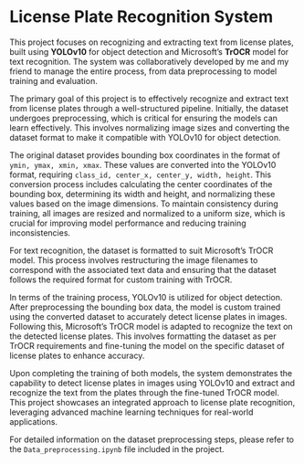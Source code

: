 # License Plate Recognition System

This project focuses on recognizing and extracting text from license plates, built using **YOLOv10** for object detection and Microsoft’s **TrOCR** model for text recognition. The system was collaboratively developed by me and my friend to manage the entire process, from data preprocessing to model training and evaluation.

The primary goal of this project is to effectively recognize and extract text from license plates through a well-structured pipeline. Initially, the dataset undergoes preprocessing, which is critical for ensuring the models can learn effectively. This involves normalizing image sizes and converting the dataset format to make it compatible with YOLOv10 for object detection.

The original dataset provides bounding box coordinates in the format of `ymin, ymax, xmin, xmax`. These values are converted into the YOLOv10 format, requiring `class_id, center_x, center_y, width, height`. This conversion process includes calculating the center coordinates of the bounding box, determining its width and height, and normalizing these values based on the image dimensions. To maintain consistency during training, all images are resized and normalized to a uniform size, which is crucial for improving model performance and reducing training inconsistencies.

For text recognition, the dataset is formatted to suit Microsoft’s TrOCR model. This process involves restructuring the image filenames to correspond with the associated text data and ensuring that the dataset follows the required format for custom training with TrOCR.

In terms of the training process, YOLOv10 is utilized for object detection. After preprocessing the bounding box data, the model is custom trained using the converted dataset to accurately detect license plates in images. Following this, Microsoft’s TrOCR model is adapted to recognize the text on the detected license plates. This involves formatting the dataset as per TrOCR requirements and fine-tuning the model on the specific dataset of license plates to enhance accuracy.

Upon completing the training of both models, the system demonstrates the capability to detect license plates in images using YOLOv10 and extract and recognize the text from the plates through the fine-tuned TrOCR model. This project showcases an integrated approach to license plate recognition, leveraging advanced machine learning techniques for real-world applications.



For detailed information on the dataset preprocessing steps, please refer to the `Data_preprocessing.ipynb` file included in the project.


